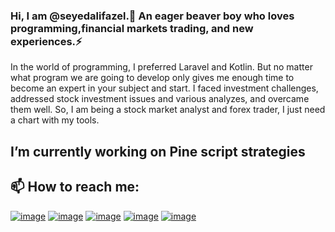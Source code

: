 ### Hi, I am @seyedalifazel.👋 An eager beaver boy who loves programming,financial markets trading, and new experiences.⚡
In the world of programming, I preferred Laravel and Kotlin. But no matter what program we are going to develop only gives me enough time to become an expert in your subject and start. I faced investment challenges, addressed stock investment issues and various analyzes, and overcame them well. So, I am being a stock market analyst and forex trader, I just need a chart with my tools.
## I’m currently working on Pine script strategies
## 📫 How to reach me:
[![image](https://img.shields.io/badge/Gmail-D14836?style=for-the-badge&logo=gmail&logoColor=white)](mailto:sydalifazel@gmail.com)
[![image](https://img.shields.io/badge/Telegram-2CA5E0?style=for-the-badge&logo=telegram&logoColor=white)](https://t.me/seyedalifazel)
[![image](https://img.shields.io/badge/Instagram-E4405F?style=for-the-badge&logo=instagram&logoColor=white)](https://instagram.com/seyedalifazel)
[![image](https://img.shields.io/badge/Twitter-1DA1F2?style=for-the-badge&logo=twitter&logoColor=white)](https://twitter.com/seyedalifazel)
[![image](https://img.shields.io/badge/LinkedIn-0077B5?style=for-the-badge&logo=linkedin&logoColor=white)](https://www.linkedin.com/in/ali-fazel/)




<!--
**seyedalifazel/seyedalifazel** is a ✨ _special_ ✨ repository because its `README.md` (this file) appears on your GitHub profile.

Here are some ideas to get you started:
- 👯 I’m looking to collaborate on ...
- 🤔 I’m looking for help with ...
- 💬 Ask me about ...
- 📫 How to reach me: ...
- 😄 Pronouns: ...
- ⚡ Fun fact: ...
-->
